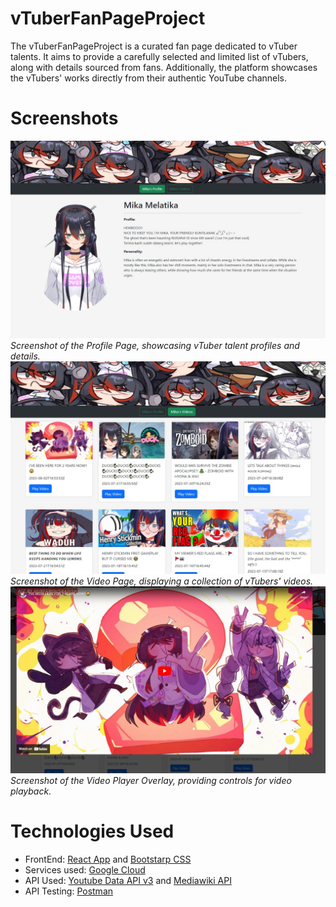 # vTuberFanPageProject

The vTuberFanPageProject is a curated fan page dedicated to vTuber talents. It aims to provide a carefully selected and limited list of vTubers, along with details sourced from fans. Additionally, the platform showcases the vTubers' works directly from their authentic YouTube channels.

# Screenshots

![Profile Page](./public/screenshot1.jpg)
*Screenshot of the Profile Page, showcasing vTuber talent profiles and details.*
![Video Page](./public/screenshot2.jpg)
*Screenshot of the Video Page, displaying a collection of vTubers' videos.*
![Video Player Overlay](./public/screenshot3.jpg)
*Screenshot of the Video Player Overlay, providing controls for video playback.*

# Technologies Used

- FrontEnd: [React App](https://create-react-app.dev/) and [Bootstarp CSS](https://getbootstrap.com/)
- Services used: [Google Cloud](https://cloud.google.com/)
- API Used: [Youtube Data API v3](https://developers.google.com/youtube/v3) and [Mediawiki API](https://www.mediawiki.org/wiki/API:Properties)
- API Testing: [Postman](https://www.postman.com/)
